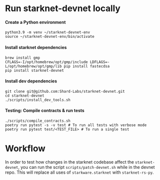 # Run starknet-devnet locally

#### Create a Python environment
```
python3.9 -m venv ~/starknet-devnet-env
source ~/starknet-devnet-env/bin/activate
```

#### Install starknet dependencies
```
brew install gmp
CFLAGS=-I/opt/homebrew/opt/gmp/include LDFLAGS=-L/opt/homebrew/opt/gmp/lib pip install fastecdsa
pip install starknet-devnet
```

#### Install dev dependencies
```
git clone git@github.com:Shard-Labs/starknet-devnet.git
cd starknet-devnet
./scripts/install_dev_tools.sh
```

#### Testing: Compile contracts & run tests
```
./scripts/compile_contracts.sh
poetry run pytest -s -v test # To run all tests with verbose mode
poetry run pytest test/<TEST_FILE> # To run a single test
```

# Workflow
In order to test how changes in the starknet codebase affect the `starknet-devnet`, you can run the script `scripts/patch-devnet.sh` while in the devnet repo.
This will replace all uses of `starkware.starknet` with `starknet-rs-py`.
